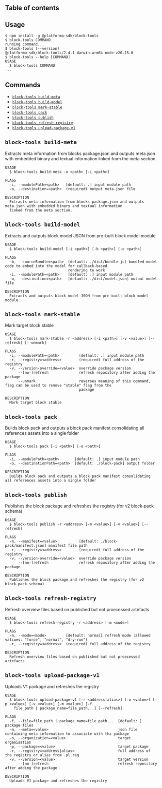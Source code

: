 ## Table of contents
<!-- toc -->

<!-- tocstop -->

## Usage
<!-- usage -->
```sh-session
$ npm install -g @platforma-sdk/block-tools
$ block-tools COMMAND
running command...
$ block-tools (--version)
@platforma-sdk/block-tools/2.4.1 darwin-arm64 node-v20.15.0
$ block-tools --help [COMMAND]
USAGE
  $ block-tools COMMAND
...
```
<!-- usagestop -->

## Commands
<!-- commands -->
* [`block-tools build-meta`](#block-tools-build-meta)
* [`block-tools build-model`](#block-tools-build-model)
* [`block-tools mark-stable`](#block-tools-mark-stable)
* [`block-tools pack`](#block-tools-pack)
* [`block-tools publish`](#block-tools-publish)
* [`block-tools refresh-registry`](#block-tools-refresh-registry)
* [`block-tools upload-package-v1`](#block-tools-upload-package-v1)

## `block-tools build-meta`

Extracts meta information from blocks package.json and outputs meta.json with embedded binary and textual information linked from the meta section.

```
USAGE
  $ block-tools build-meta -o <path> [-i <path>]

FLAGS
  -i, --modulePath=<path>   [default: .] input module path
  -o, --destination=<path>  (required) output meta.json file

DESCRIPTION
  Extracts meta information from blocks package.json and outputs meta.json with embedded binary and textual information
  linked from the meta section.
```

## `block-tools build-model`

Extracts and outputs block model JSON from pre-built block model module

```
USAGE
  $ block-tools build-model [-i <path>] [-b <path>] [-o <path>]

FLAGS
  -b, --sourceBundle=<path>  [default: ./dist/bundle.js] bundled model code to embed into the model for callback-based
                             rendering to work
  -i, --modulePath=<path>    [default: .] input module path
  -o, --destination=<path>   [default: ./dist/model.json] output model file

DESCRIPTION
  Extracts and outputs block model JSON from pre-built block model module
```

## `block-tools mark-stable`

Mark target block stable

```
USAGE
  $ block-tools mark-stable -r <address> [-i <path>] [-v <value>] [--refresh] [--unmark]

FLAGS
  -i, --modulePath=<path>         [default: .] input module path
  -r, --registry=<address>        (required) full address of the registry
  -v, --version-override=<value>  override package version
      --[no-]refresh              refresh repository after adding the package
      --unmark                    reverses meaning of this command, flag can be used to remove "stable" flag from the
                                  package

DESCRIPTION
  Mark target block stable
```

## `block-tools pack`

Builds block pack and outputs a block pack manifest consolidating all references assets into a single folder

```
USAGE
  $ block-tools pack [-i <path>] [-o <path>]

FLAGS
  -i, --modulePath=<path>       [default: .] input module path
  -o, --destinationPath=<path>  [default: ./block-pack] output folder

DESCRIPTION
  Builds block pack and outputs a block pack manifest consolidating all references assets into a single folder
```

## `block-tools publish`

Publishes the block package and refreshes the registry (for v2 block-pack schema)

```
USAGE
  $ block-tools publish -r <address> [-m <value>] [-v <value>] [--refresh]

FLAGS
  -m, --manifest=<value>          [default: ./block-pack/manifest.json] manifest file path
  -r, --registry=<address>        (required) full address of the registry
  -v, --version-override=<value>  override package version
      --[no-]refresh              refresh repository after adding the package

DESCRIPTION
  Publishes the block package and refreshes the registry (for v2 block-pack schema)
```

## `block-tools refresh-registry`

Refresh overview files based on published but not proecessed artefacts

```
USAGE
  $ block-tools refresh-registry -r <address> [-m <mode>]

FLAGS
  -m, --mode=<mode>         [default: normal] refresh mode (allowed valiues: "force", "normal", "dry-run")
  -r, --registry=<address>  (required) full address of the registry

DESCRIPTION
  Refresh overview files based on published but not proecessed artefacts
```

## `block-tools upload-package-v1`

Uploads V1 package and refreshes the registry

```
USAGE
  $ block-tools upload-package-v1 [-r <address|alias>] [-o <value>] [-p <value>] [-v <value>] [-m <value>] [-f
    file_path | package_name=file_path...] [--refresh]

FLAGS
  -f, --file=file_path | package_name=file_path...  [default: ] package files
  -m, --meta=<value>                                json file containing meta information to associate with tha package
  -o, --organization=<value>                        target organisation
  -p, --package=<value>                             target package
  -r, --registry=<address|alias>                    full address of the registry or alias from .pl.reg
  -v, --version=<value>                             target version
      --[no-]refresh                                refresh repository after adding the package

DESCRIPTION
  Uploads V1 package and refreshes the registry
```
<!-- commandsstop -->
